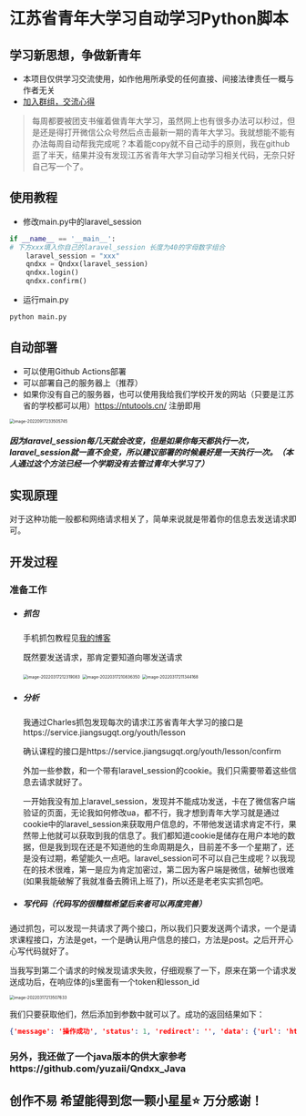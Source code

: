 # 江苏省青年大学习自动学习Python脚本
## 学习新思想，争做新青年 
- 本项目仅供学习交流使用，如作他用所承受的任何直接、间接法律责任一概与作者无关
- [加入群组，交流心得](https://t.me/+QjHD3F5zqYY3NDc1)
> 每周都要被团支书催着做青年大学习，虽然网上也有很多办法可以秒过，但是还是得打开微信公众号然后点击最新一期的青年大学习。我就想能不能有办法每周自动帮我完成呢？本着能copy就不自己动手的原则，我在github逛了半天，结果并没有发现江苏省青年大学习自动学习相关代码，无奈只好自己写一个了。

## 使用教程

- 修改main.py中的laravel_session

```python
if __name__ == '__main__':
# 下方xxx填入你自己的laravel_session 长度为40的字母数字组合
    laravel_session = "xxx"
    qndxx = Qndxx(laravel_session)
    qndxx.login()
    qndxx.confirm()

```

- 运行main.py 

```bash
python main.py
```

## 自动部署

- 可以使用Github Actions部署
- 可以部署自己的服务器上（推荐）
- 如果你没有自己的服务器，也可以使用我给我们学校开发的网站（只要是江苏省的学校都可以用）https://ntutools.cn/ 注册即用 

<img src="https://file-1305871479.cos.ap-nanjing.myqcloud.com/img/202209172335530.png" alt="image-20220917233505745" style="zoom:50%;" />

##### 因为laravel_session每几天就会改变，但是如果你每天都执行一次，laravel_session就一直不会变，所以建议部署的时候最好是一天执行一次。（本人通过这个方法已经一个学期没有去管过青年大学习了）

## 实现原理

对于这种功能一般都和网络请求相关了，简单来说就是带着你的信息去发送请求即可。

## 开发过程

### 准备工作

+ ##### 抓包

  手机抓包教程见[我的博客](https://yuzai.xyz/archives/c59a0c1a.html)

  既然要发送请求，那肯定要知道向哪发送请求

  <img src="https://file-1305871479.cos.ap-nanjing.myqcloud.com/img/202204301653990.png" alt="image-20220317212319083" style="zoom:50%;" />

  <img src="https://file-1305871479.cos.ap-nanjing.myqcloud.com/img/202204301653543.png" alt="image-20220317210836350" style="zoom:50%;" />

  <img src="https://file-1305871479.cos.ap-nanjing.myqcloud.com/img/202204302000461.png" alt="image-20220317211344168" style="zoom:50%;" />

+ ##### 分析

  我通过Charles抓包发现每次的请求江苏省青年大学习的接口是https://service.jiangsugqt.org/youth/lesson

  确认课程的接口是https://service.jiangsugqt.org/youth/lesson/confirm

  外加一些参数，和一个带有laravel_session的cookie。我们只需要带着这些信息去请求就好了。

  一开始我没有加上laravel_session，发现并不能成功发送，卡在了微信客户端验证的页面，无论我如何修改ua，都不行，我才想到青年大学习就是通过cookie中的laravel_session来获取用户信息的，不带他发送请求肯定不行，果然带上他就可以获取到我的信息了。我们都知道cookie是储存在用户本地的数据，但是我到现在还是不知道他的生命周期是久，目前差不多一个星期了，还是没有过期，希望能久一点吧。laravel_session可不可以自己生成呢？以我现在的技术很难，第一是应为肯定加密过，第二因为客户端是微信，破解也很难(如果我能破解了我就准备去腾讯上班了)，所以还是老老实实抓包吧。

+ ##### 写代码（代码写的很糟糕希望后来者可以再度完善）

​		通过抓包，可以发现一共请求了两个接口，所以我们只要发送两个请求，一个是请求课程接口，方法是get，一个是确认用户信息的接口，方法是post。之后开开心心写代码就好了。

​		当我写到第二个请求的时候发现请求失败，仔细观察了一下，原来在第一个请求发送成功后，在响应体的js里面有一个token和lesson_id

<img src="https://file-1305871479.cos.ap-nanjing.myqcloud.com/img/202204302000219.png" alt="image-20220317213507633" style="zoom:50%;" />

我们只要获取他们，然后添加到参数中就可以了。成功的返回结果如下：

```json
{'message': '操作成功', 'status': 1, 'redirect': '', 'data': {'url': 'https://h5.cyol.com/special/daxuexi/cep3js1vq4/m.html'}}
```

### 另外，我还做了一个java版本的供大家参考https://github.com/yuzaii/Qndxx_Java

## 创作不易 希望能得到您一颗小星星⭐️ 万分感谢！

